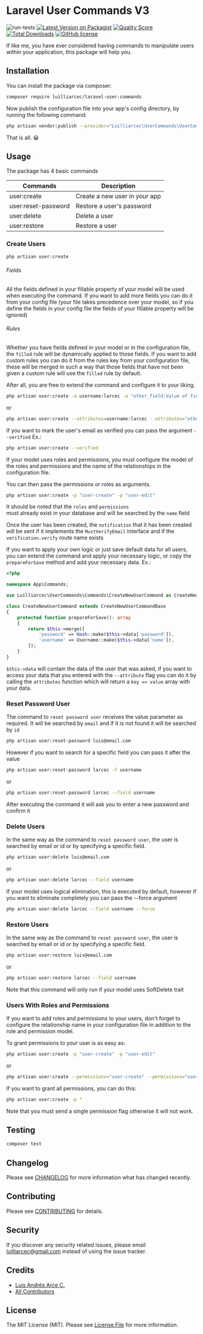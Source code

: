 # Laravel User Commands V3

![run-tests](https://github.com/luilliarcec/laravel-user-commands/workflows/run-tests/badge.svg)
[![Latest Version on Packagist](https://img.shields.io/packagist/v/luilliarcec/laravel-user-commands.svg)](https://packagist.org/packages/luilliarcec/laravel-user-commands)
[![Quality Score](https://img.shields.io/scrutinizer/g/luilliarcec/laravel-user-commands)](https://scrutinizer-ci.com/g/luilliarcec/laravel-user-commands)
[![Total Downloads](https://img.shields.io/packagist/dt/luilliarcec/laravel-user-commands)](https://packagist.org/packages/luilliarcec/laravel-user-commands)
[![GitHub license](https://img.shields.io/github/license/luilliarcec/laravel-user-commands)](https://github.com/luilliarcec/laravel-user-commands/blob/develop/LICENSE.md)

If like me, you have ever considered having commands to manipulate users within your application, this package will help
you.

## Installation

You can install the package via composer:

```bash
composer require luilliarcec/laravel-user-commands
```

Now publish the configuration file into your app's config directory, by running the following command:

```bash
php artisan vendor:publish --provider="Luilliarcec\UserCommands\UserCommandsServiceProvider"
```

That is all. 😀

## Usage

The package has 4 basic commands

| Commands | Description | 
| --- | --- | 
| user:create | Create a new user in your app | 
| user:reset-password | Restore a user's password | 
| user:delete | Delete a user | 
| user:restore | Restore a user |

### Create Users

```bash
php artisan user:create
```

###### Fields

All the fields defined in your fillable property of your model will be used when executing the command. If you want to
add more fields you can do it from your config file (your file takes precedence over your model, so if you define the
fields in your config file the fields of your fillable property will be ignored)

###### Rules

Whether you have fields defined in your model or in the configuration file, the `filled` rule will be dynamically
applied to those fields. If you want to add custom rules you can do it from the rules key from your configuration file,
these will be merged in such a way that those fields that have not been given a custom rule will use the `filled` rule
by default.

After all, you are free to extend the command and configure it to your liking.

```bash
php artisan user:create -a username:larcec -a "other_field:Value of field"
```

or

```bash
php artisan user:create --attributes=username:larcec --attributes="other_field:Value of field"
```

If you want to mark the user's email as verified you can pass the argument `--verified` Ex.:

```bash
php artisan user:create --verified
```

If your model uses roles and permissions, you must configure the model of the roles and permissions and the name of the
relationships in the configuration file.

You can then pass the permissions or roles as arguments.

```bash
php artisan user:create -p "user-create" -p "user-edit"
```

It should be noted that the `roles` and `permissions`  
must already exist in your database and will be searched by the `name` field

Once the user has been created, the `notification` that it has been created will be sent if it implements
the `MustVerifyEmail` interface and if the `verification.verify` route name exists

If you want to apply your own logic or just save default data for all users, you can extend the command and apply your
necessary logic, or copy the `prepareForSave` method and add your necessary data. Ex.:

```php
<?php

namespace App\Commands;

use Luilliarcec\UserCommands\Commands\CreateNewUserCommand as CreateNewUserCommandBase;

class CreateNewUserCommand extends CreateNewUserCommandBase
{
    protected function prepareForSave(): array
    {
        return $this->merge([
            'password' => Hash::make($this->data['password']),
            'username' => Username::make($this->data['name']),
        ]);
    }
}
```

`$this->data` will contain the data of the user that was asked, if you want to access your data that you entered with
the `--attribute` flag you can do it by calling the `attributes` function which will return a `key => value`
array with your data.

### Reset Password User

The command to `reset password user` receives the value parameter as required. It will be searched by `email` and if it
is not found it will be searched by `id`

```bash
php artisan user:reset-password luis@email.com
```

However if you want to search for a specific field you can pass it after the value

```bash
php artisan user:reset-password larcec -f username
```

or

```bash
php artisan user:reset-password larcec --field username
```

After executing the command it will ask you to enter a new password and confirm it

### Delete Users

In the same way as the command to `reset password user`, the user is searched by email or id or by specifying a specific
field.

```bash
php artisan user:delete luis@email.com
```

or

```bash
php artisan user:delete larcec --field username
```

If your model uses logical elimination, this is executed by default, however if you want to eliminate completely you can
pass the --force argument

```bash
php artisan user:delete larcec --field username --force
```

### Restore Users

In the same way as the command to `reset password user`, the user is searched by email or id or by specifying a specific
field.

```bash
php artisan user:restore luis@email.com
```

or

```bash
php artisan user:restore larcec --field username
```

Note that this command will only run if your model uses SoftDelete trait

### Users With Roles and Permissions

If you want to add roles and permissions to your users, don't forget to configure the relationship name 
in your configuration file in addition to the role and permission model.

To grant permissions to your user is as easy as:

```bash
php artisan user:create -p "user-create" -p "user-edit"
```

or

```bash
php artisan user:create --permissions="user-create" --permissions="user-edit"
```

If you want to grant all permissions, you can do this:

```bash
php artisan user:create -p *
```

Note that you must send a single permission flag otherwise it will not work.

## Testing

``` bash
composer test
```

## Changelog

Please see [CHANGELOG](CHANGELOG.md) for more information what has changed recently.

## Contributing

Please see [CONTRIBUTING](CONTRIBUTING.md) for details.

## Security

If you discover any security related issues, please email luilliarcec@gmail.com instead of using the issue tracker.

## Credits

- [Luis Andrés Arce C.](https://github.com/luilliarcec)
- [All Contributors](../../contributors)

## License

The MIT License (MIT). Please see [License File](LICENSE.md) for more information.
